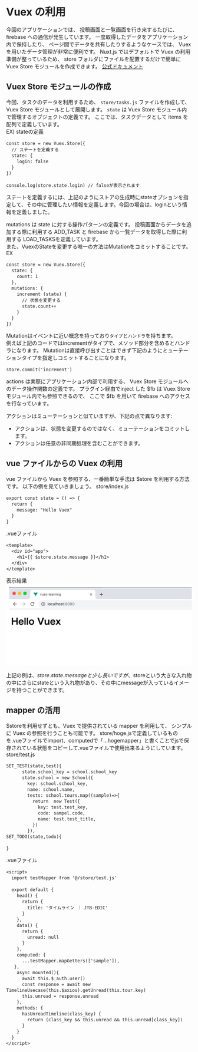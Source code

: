 # Vuex の利用
今回のアプリケーションでは、 投稿画面と一覧画面を行き来するたびに、 firebase への通信が発生しています。
一度取得したデータをアプリケーション内で保持したり、 ページ間でデータを共有したりするようなケースでは、 Vuex を用いたデータ管理が非常に便利です。
Nuxt.js ではデフォルトで Vuex の利用準備が整っているため、 store フォルダにファイルを配置するだけで簡単に Vuex Store モジュールを作成できます。
[公式ドキュメント](https://vuex.vuejs.org/ja/)

## Vuex Store モジュールの作成
今回、タスクのデータを利用するため、 `store/tasks.js` ファイルを作成して、Vuex Store モジュールとして展開します。
`state` は Vuex Store モジュール内で管理するオブジェクトの定義です。 ここでは、タスクデータとして items を配列で定義しています。  
EX) stateの定義
```vue
const store = new Vuex.Store({
  // ステートを定義する
  state: {
    login: false
  }
})

console.log(store.state.login) // falseが表示されます
```
ステートを定義するには、上記のようにストアの生成時にstateオプションを指定して、その中に管理したい情報を定義します。今回の場合は、loginという情報を定義しました。

mutations は state に対する操作パターンの定義です。 投稿画面からデータを追加する際に利用する ADD_TASK と firebase から一覧データを取得した際に利用する LOAD_TASKSを定義しています。  
また、VuexのStateを変更する唯一の方法はMutationをコミットすることです。
EX 
```vue
const store = new Vuex.Store({
  state: {
    count: 1
  },
  mutations: {
    increment (state) {
      // 状態を変更する
      state.count++
    }
  }
})
```
Mutationはイベントに近い概念を持っており`タイプ`と`ハンドラ`を持ちます。  
例えば上記のコードではincrementがタイプで、メソッド部分を含めるとハンドラになります。
Mutationは直接呼び出すことはできず下記のようにミューテーションタイプを指定しコミットすることになります。
```vue
store.commit('increment')
```
actions は実際にアプリケーション内部で利用する、 Vuex Store モジュールへのデータ操作関数の定義です。
プラグイン経由でinject した $fb は Vuex Store モジュール内でも参照できるので、 ここで $fb を用いて firebase へのアクセスを行なっています。  

アクションはミューテーションと似ていますが、下記の点で異なります:  
- アクションは、状態を変更するのではなく、ミューテーションをコミットします。
- アクションは任意の非同期処理を含むことができます。


## vue ファイルからの Vuex の利用
vue ファイルから Vuex を参照する、一番簡単な手法は $store を利用する方法です。
以下の例を見ていきましょう。
store/index.js
```vue
export const state = () => {
  return {
    message: "Hello Vuex"
  }
}
```
.vueファイル
```vue
<template>
  <div id="app">
    <h1>{{ $store.state.message }}</h1>
  </div>
</template>
```
表示結果
![vuex_result_image](./vuex_result_image.png)

上記の例は、$store.state.messageと少し長いですが、$storeという大きな入れ物の中にさらにstateという入れ物があり、その中にmessageが入っているイメージを持つことができます。

## mapper の活用
$storeを利用せずとも、Vuex で提供されている mapper を利用して、 シンプルに Vuex の参照を行うことも可能です。
store/hoge.jsで定義しているものを.vueファイルでimport、computedで「...hogemapper」と書くことでjsで保存されている状態をコピーして.vueファイルで使用出来るようにしています。
store/test.js
```vue
SET_TEST(state,test){
      state.school_key = school.school_key
      state.school = new School({
        key: school.school_key,
        name: school.name,
        tests: school.tours.map((sample)=>{
          return  new Test({
            key: test.test_key,
            code: sampel.code,
            name: test.test_title,
          })
        }),
SET_TODO(state,todo){
  
}
```
.vueファイル
```vue
<script>
  import testMapper from '@/store/test.js'

  export default {
    head() {
      return {
        title: 'タイムライン ｜ JTB-EDIC'
      }
    },
    data() {
      return {
        unread: null
      }
    },
    computed: {
      ...testMapper.mapGetters(['sample']),
   },
    async mounted(){
      await this.$_auth.user()
      const response = await new TimelineUsecase(this.$axios).getUnread(this.tour.key)
      this.unread = response.unread
    },
    methods: {
      hasUnreadTimeline(class_key) {
        return (class_key && this.unread && this.unread[class_key])
      }
    }
  }
</script>
```
